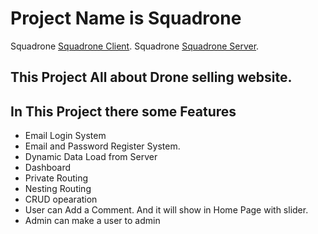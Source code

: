 # Project Name is Squadrone

Squadrone [Squadrone Client](https://squadrone-client.web.app/).
Squadrone [Squadrone Server](https://squadrone.herokuapp.com/).

## This Project All about Drone selling website.

## In This Project there some Features
* Email Login System
* Email and Password Register System.
* Dynamic Data Load from Server
* Dashboard
* Private Routing
* Nesting Routing
* CRUD opearation
* User can Add a Comment. And it will show in Home Page with slider.
* Admin can make a user to admin
